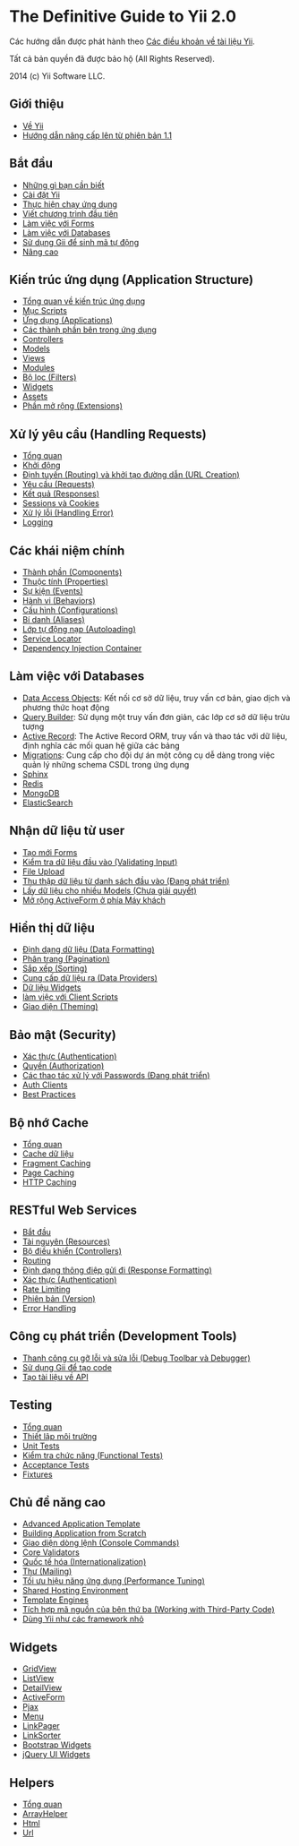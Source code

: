 The Definitive Guide to Yii 2.0
===============================

Các hướng dẫn được phát hành theo [Các điều khoản về tài liệu Yii](http://www.yiiframework.com/doc/terms/).

Tất cả bản quyền đã được bảo hộ (All Rights Reserved).

2014 (c) Yii Software LLC.


Giới thiệu
------------

* [Về Yii](intro-yii.md)
* [Hướng dẫn nâng cấp lên từ phiên bản 1.1](intro-upgrade-from-v1.md)


Bắt đầu
---------------

* [Những gì bạn cần biết](start-prerequisites.md)
* [Cài đặt Yii](start-installation.md)
* [Thực hiện chạy ứng dụng](start-workflow.md)
* [Viết chương trình đầu tiên](start-hello.md)
* [Làm việc với Forms](start-forms.md)
* [Làm việc với Databases](start-databases.md)
* [Sử dụng Gii để sinh mã tự động](start-gii.md)
* [Nâng cao](start-looking-ahead.md)


Kiến trúc ứng dụng (Application Structure)
---------------------

* [Tổng quan về kiến trúc ứng dụng](structure-overview.md)
* [Mục Scripts](structure-entry-scripts.md)
* [Ứng dụng (Applications)](structure-applications.md)
* [Các thành phần bên trong ứng dụng](structure-application-components.md)
* [Controllers](structure-controllers.md)
* [Models](structure-models.md)
* [Views](structure-views.md)
* [Modules](structure-modules.md)
* [Bộ lọc (Filters)](structure-filters.md)
* [Widgets](structure-widgets.md)
* [Assets](structure-assets.md)
* [Phần mở rộng (Extensions)](structure-extensions.md)


Xử lý yêu cầu (Handling Requests)
-----------------

* [Tổng quan](runtime-overview.md)
* [Khởi động](runtime-bootstrapping.md)
* [Định tuyến (Routing) và khởi tạo đường dẫn (URL Creation)](runtime-routing.md)
* [Yêu cầu (Requests)](runtime-requests.md)
* [Kết quả (Responses)](runtime-responses.md)
* [Sessions và Cookies](runtime-sessions-cookies.md)
* [Xử lý lỗi (Handling Error)](runtime-handling-errors.md)
* [Logging](runtime-logging.md)


Các khái niệm chính
------------

* [Thành phần (Components)](concept-components.md)
* [Thuộc tính (Properties)](concept-properties.md)
* [Sự kiện (Events)](concept-events.md)
* [Hành vi (Behaviors)](concept-behaviors.md)
* [Cấu hình (Configurations)](concept-configurations.md)
* [Bí danh (Aliases)](concept-aliases.md)
* [Lớp tự động nạp (Autoloading)](concept-autoloading.md)
* [Service Locator](concept-service-locator.md)
* [Dependency Injection Container](concept-di-container.md)


Làm việc với Databases
----------------------

* [Data Access Objects](db-dao.md): Kết nối cơ sở dữ liệu, truy vấn cơ bản, giao dịch và phương thức hoạt động
* [Query Builder](db-query-builder.md): Sử dụng một truy vấn đơn giản, các lớp cơ sở dữ liệu trừu tượng
* [Active Record](db-active-record.md): The Active Record ORM, truy vấn và thao tác với dữ liệu, định nghĩa các mối quan hệ giữa các bảng
* [Migrations](db-migrations.md): Cung cấp cho đội dự án một công cụ dễ dàng trong việc quản lý những schema CSDL trong ứng dụng
* [Sphinx](https://www.yiiframework.com/extension/yiisoft/yii2-sphinx/doc/guide)
* [Redis](https://www.yiiframework.com/extension/yiisoft/yii2-redis/doc/guide)
* [MongoDB](https://www.yiiframework.com/extension/yiisoft/yii2-mongodb/doc/guide)
* [ElasticSearch](https://www.yiiframework.com/extension/yiisoft/yii2-elasticsearch/doc/guide)


Nhận dữ liệu từ user
-----------------------

* [Tạo mới Forms](input-forms.md)
* [Kiểm tra dữ liệu đầu vào (Validating Input)](input-validation.md)
* [File Upload](input-file-upload.md)
* [Thu thập dữ liệu từ danh sách đầu vào (Đang phát triển)](input-tabular-input.md)
* [Lấy dữ liệu cho nhiều Models (Chưa giải quyết)](input-multiple-models.md)
* [Mở rộng ActiveForm ở phía Máy khách](input-form-javascript.md)


Hiển thị dữ liệu
---------------

* [Định dạng dữ liệu (Data Formatting)](output-formatter.md)
* [Phân trang (Pagination)](output-pagination.md)
* [Sắp xếp (Sorting)](output-sorting.md)
* [Cung cấp dữ liệu ra (Data Providers)](output-data-providers.md)
* [Dữ liệu Widgets](output-data-widgets.md)
* [làm việc với Client Scripts](output-client-scripts.md)
* [Giao diện (Theming)](output-theming.md)


Bảo mật (Security)
--------

* [Xác thực (Authentication)](security-authentication.md)
* [Quyền (Authorization)](security-authorization.md)
* [Các thao tác xử lý với Passwords (Đang phát triển)](security-passwords.md)
* [Auth Clients](https://www.yiiframework.com/extension/yiisoft/yii2-authclient/doc/guide)
* [Best Practices](security-best-practices.md)


Bộ nhớ Cache
-------

* [Tổng quan](caching-overview.md)
* [Cache dữ liệu](caching-data.md)
* [Fragment Caching](caching-fragment.md)
* [Page Caching](caching-page.md)
* [HTTP Caching](caching-http.md)


RESTful Web Services
--------------------

* [Bắt đầu](rest-quick-start.md)
* [Tài nguyên (Resources)](rest-resources.md)
* [Bộ điều khiển (Controllers)](rest-controllers.md)
* [Routing](rest-routing.md)
* [Định dạng thông điệp gửi đi (Response Formatting)](rest-response-formatting.md)
* [Xác thực (Authentication)](rest-authentication.md)
* [Rate Limiting](rest-rate-limiting.md)
* [Phiên bản (Version)](rest-versioning.md)
* [Error Handling](rest-error-handling.md)


Công cụ phát triển (Development Tools)
-----------------

* [Thanh công cụ gỡ lỗi và sửa lỗi (Debug Toolbar và Debugger)](https://www.yiiframework.com/extension/yiisoft/yii2-debug/doc/guide)
* [Sử dụng Gii để tạo code](https://www.yiiframework.com/extension/yiisoft/yii2-gii/doc/guide)
* [Tạo tài liệu về API ](https://www.yiiframework.com/extension/yiisoft/yii2-apidoc)


Testing
-------

* [Tổng quan](test-overview.md)
* [Thiết lập môi trường](test-environment-setup.md)
* [Unit Tests](test-unit.md)
* [Kiểm tra chức năng (Functional Tests)](test-functional.md)
* [Acceptance Tests](test-acceptance.md)
* [Fixtures](test-fixtures.md)


Chủ đề năng cao
--------------

* [Advanced Application Template](https://www.yiiframework.com/extension/yiisoft/yii2-app-advanced/doc/guide)
* [Building Application from Scratch](tutorial-start-from-scratch.md)
* [Giao diện dòng lệnh (Console Commands)](tutorial-console.md)
* [Core Validators](tutorial-core-validators.md)
* [Quốc tế hóa (Internationalization)](tutorial-i18n.md)
* [Thư (Mailing)](tutorial-mailing.md)
* [Tối ưu hiệu năng ứng dụng (Performance Tuning)](tutorial-performance-tuning.md)
* [Shared Hosting Environment](tutorial-shared-hosting.md)
* [Template Engines](tutorial-template-engines.md)
* [Tích hợp mã nguồn của bên thứ ba (Working with Third-Party Code)](tutorial-yii-integration.md)
* [Dùng Yii như các framework nhỏ](tutorial-yii-as-micro-framework.md)


Widgets
-------

* [GridView](https://www.yiiframework.com/doc-2.0/yii-grid-gridview.html)
* [ListView](https://www.yiiframework.com/doc-2.0/yii-widgets-listview.html)
* [DetailView](https://www.yiiframework.com/doc-2.0/yii-widgets-detailview.html)
* [ActiveForm](https://www.yiiframework.com/doc-2.0/guide-input-forms.html#activerecord-based-forms-activeform)
* [Pjax](https://www.yiiframework.com/doc-2.0/yii-widgets-pjax.html)
* [Menu](https://www.yiiframework.com/doc-2.0/yii-widgets-menu.html)
* [LinkPager](https://www.yiiframework.com/doc-2.0/yii-widgets-linkpager.html)
* [LinkSorter](https://www.yiiframework.com/doc-2.0/yii-widgets-linksorter.html)
* [Bootstrap Widgets](https://www.yiiframework.com/extension/yiisoft/yii2-bootstrap/doc/guide)
* [jQuery UI Widgets](https://www.yiiframework.com/extension/yiisoft/yii2-jui/doc/guide)


Helpers
-------

* [Tổng quan](helper-overview.md)
* [ArrayHelper](helper-array.md)
* [Html](helper-html.md)
* [Url](helper-url.md)

